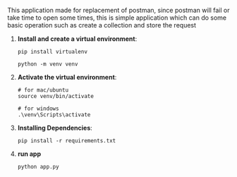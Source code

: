 This application made for replacement of postman, since postman will fail or take time to open some times, 
this is simple application which can do some basic operation such as create a collection and store the request
    
1. **Install and create a virtual environment**:
    ```
    pip install virtualenv

    python -m venv venv
    ```

2. **Activate the virtual environment**:
    ```
    # for mac/ubuntu
    source venv/bin/activate

    # for windows
    .\venv\Scripts\activate
    ```

3. **Installing Dependencies**:
    ```
    pip install -r requirements.txt
    ```


4. **run app**
	```
    python app.py
	```
